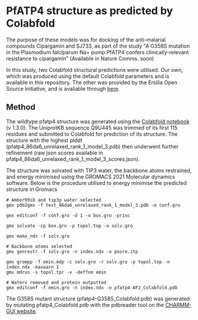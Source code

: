 # PfATP4 structure as predicted by Colabfold

The purpose of these models was for docking of the anti-malarial compounds Cipargamin and SJ733, as 
part of the study "A G358S mutation in the Plasmodium falciparum Na+ pump PfATP4 confers clinically-relevant resistance to cipargamin" (Available in Nature Comms. soon)

In this study, two Colabfold structural predictions were utilised. Our own, which was produced using the default Colabfold parameters and is available in this repository.
The other was provided by the Ersilia Open Source Initiative, and is avaliable through [here](https://github.com/ersilia-os/osm-pfatp4-structure).




## Method
The wildtype pfatp4 structure was generated using the [Colabfold notebook](https://colab.research.google.com/github/sokrypton/ColabFold/blob/main/AlphaFold2.ipynb) (v 1.3.0).
The UniprotKB sequence Q9U445 was trimmed of its first 115 residues and submitted to Colabfold for prediction of its structure. 
The structure with the highest plddt (pfatp4_86da6_unrelaxed_rank_1_model_3.pdb) then underwent further refinement
(raw json scores available in pfatp4_86da6_unrelaxed_rank_1_model_3_scores.json).

The structure was solvated with TIP3 water, the backbone atoms restrained, and energy minimised using the GROMACS 2021 Molecular dynamics software.
Below is the procedure utilised to energy minimise the predicted structure in Gromacs
```
# Amber99sb and tip3p water selected
gmx pdb2gmx -f test_86da6_unrelaxed_rank_1_model_3.pdb -o conf.gro

gmx editconf -f conf.gro -d 1 -o box.gro -princ 

gmx solvate -cp box.gro -p topol.top -o solv.gro

gmx make_ndx -f solv.gro

# Backbone atoms selected
gmx genrestr -f solv.gro -n index.ndx -o posre.itp

gmx grompp -f emin.mdp -c solv.gro -r solv.gro -p topol.top -n index.ndx -maxwarn 1
gmx mdrun -s topol.tpr -v -deffnm emin

# Waters removed and protein outputted
gmx editconf -f emin.gro -n index.ndx -o pfatp4-AF2_Colabfold.pdb
```

The G358S mutant structure (pfatp4-G358S_Colabfold.pdb) was generated by mutating pfatp4_Colabfold.pdb with the pdbreader tool on the [CHARMM-GUI website](https://www.charmm-gui.org/?doc=input/pdbreader). 





